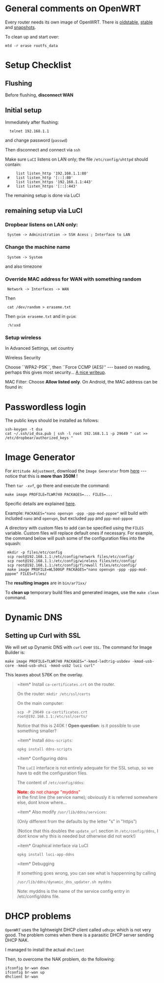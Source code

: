 # General comments on OpenWRT

Every router needs its own image of OpenWRT. There is 
[oldstable](http://downloads.openwrt.org/backfire/),
[stable](http://downloads.openwrt.org/attitude_adjustment/)
and [snapshots](http://downloads.openwrt.org/snapshots/).

To clean up and start over:

    mtd -r erase rootfs_data

# Setup Checklist

## Flushing

Before flushing, **disconnect WAN**

## Initial setup

Immediately after flushing:

      telnet 192.168.1.1

and change password (`passwd`)

Then disconnect and connect via `ssh`

Make sure `LuCI` listens on LAN only; the file `/etc/config/uhttpd` should contain:

         list listen_http '192.168.1.1:80'
     #   list listen_http '[::]:80'
         list listen_https '192.168.1.1:443'
     #   list listen_https '[::]:443'


The remaining setup is done via LuCI

## remaining setup via LuCI

### Dropbear listens on LAN only:

     System -> Administration -> SSH Acess ; Interface to LAN

### Change the machine name

     System -> System

and also timezone

### Override MAC address for WAN with something random

     Network -> Interfaces -> WAN 

Then 

     cat /dev/random > eraseme.txt

Then `gvim eraseme.txt` and in `gvim`:

     :%!xxd


### Setup wireless

In Advanced Settings, set country

Wireless Security

Choose \`\`WPA2-PSK\`\`, then \`\`Force CCMP (AES)'' --- based on reading, perhaps this gives most security...
[A nice writeup](https://learningnetwork.cisco.com/thread/11207).

MAC Filter: Choose __Allow listed only__. On Android, the MAC address can be found in:

# Passwordless login

The public keys should be installed as follows:

    ssh-keygen -t dsa
    cat ~/.ssh/id_dsa.pub | ssh -l root 192.168.1.1 -p 29649 " cat >> /etc/dropbear/authorized_keys "

# Image Generator

For `Attitude Adjustment`, download the `Image Generator` from [here](http://downloads.openwrt.org/attitude_adjustment/12.09/ar71xx/generic/OpenWrt-ImageBuilder-ar71xx_generic-for-linux-i486.tar.bz2) --- notice that this is **more than 350M** !

Then `tar -xvf`, go there and execute the command:

    make image PROFILE=TLWR740 PACKAGES=... FILES=...

Specific details are explained [here](http://wiki.openwrt.org/doc/howto/obtain.firmware.generate). 

Example: `PACKAGES="nano openvpn -ppp -ppp-mod-pppoe"` will build with included `nano` and `openvpn`, but excluded `ppp` and `ppp-mod-pppoe`

A directory with custom files to add can be specified using the `FILES` variable. Custom files will replace default ones if necessary.
For example, the command below will push some of the configuration files into the squash:

     mkdir -p files/etc/config 
     scp root@192.168.1.1:/etc/config/network files/etc/config/ 
     scp root@192.168.1.1:/etc/config/wireless files/etc/config/ 
     scp root@192.168.1.1:/etc/config/firewall files/etc/config/ 
     make image PROFILE=WL500GP PACKAGES="nano openvpn -ppp -ppp-mod-pppoe" FILES=files/

The **resulting images** are in `bin/ar71xx/`

To **clean up** temporary build files and generated images, use the `make clean` command. 

# Dynamic DNS

## Setting up Curl with SSL

We will set up Dynamic DNS with `curl` over `SSL`.
The command for Image Builder is:

    make image PROFILE=TLWR740 PACKAGES="-kmod-ledtrig-usbdev -kmod-usb-core -kmod-usb-ohci -kmod-usb2 luci curl"

This leaves about 576K on the overlay.

> &#x3d;item\* Install `ca-certificates.crt` on the router.
>
> On the router: `mkdir /etc/ssl/certs`
>
> On the main computer:
>
>     scp -P 29649 ca-certificates.crt root@192.168.1.1:/etc/ssl/certs/
>
> Notice that this is 240K ! **Open question**: is it possible to use something smaller?
>
> &#x3d;item\* Install `ddns-scripts`:
>
>     opkg install ddns-scripts
>
> &#x3d;item\* Configuring ddns
>
> The `LuCI` interface is not entirely adequate for the SSL setup, so we have to edit the configuration files.
>
> The content of `/etc/config/ddns`:
>
> <div>
>     <div style="color:red;"> <b>Note:</b> do not change "myddns"</div>  in the first line (the service name); obviously it is referred somewhere else, dont know where...
> </div>
>
> &#x3d;item\* Also modify `/usr/lib/ddns/services`:
>
> (Only different from the defaults by the letter "s" in "https")
>
> (Notice that this doubles the `update_url` section in `/etc/config/ddns`, I dont know why this is needed but otherwise did not work!)
>
> &#x3d;item\* Graphical interface via LuCI
>
>     opkg install luci-app-ddns
>
> &#x3d;item\* Debugging
>
> If something goes wrong, you can see what is happenning by calling
>
>     /usr/lib/ddns/dynamic_dns_updater.sh myddns
>
> Note: myddns is the name of the service config entry in /etc/config/ddns file. 


# DHCP problems

`OpenWRT` uses the lightweight DHCP client called `udhcpc` which is not very good. 
The problem comes when there is a parasitic DHCP server sending DHCP NAK. 

I managed to install the actual `dhclient` 

Then, to overcome the NAK problem, do the following:

    ifconfig br-wan down
    ifconfig br-wan up
    dhclient br-wan
